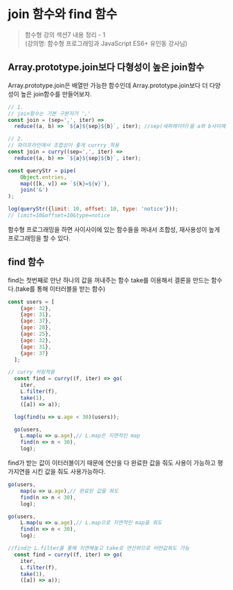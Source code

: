 # join 함수와 find 함수

> 함수형 강의 섹션7 내용 정리 - 1<br/>
> (강의명: 함수형 프로그래밍과 JavaScript ES6+ 유인동 강사님)

## Array.prototype.join보다 다형성이 높은 join함수

Array.prototype.join은 배열만 가능한 함수인데
Array.prototype.join보다 더 다양성이 높은 join함수를 만들어보자.

```javascript
// 1. 
// join함수는 기본 구분자가 ','
const join = (sep=',', iter) => 
  reduce((a, b) => `${a}${sep}${b}`, iter); //sep(세퍼레이터)을 a와 b사이에 넣어줌

// 2.
// 파이프라인에서 조합성이 좋게 currry 적용
const join = curry((sep=',', iter) => 
  reduce((a, b) => `${a}${sep}${b}`, iter);

const queryStr = pipe(
	Object.entries,
	map(([k, v]) => `${k}=${v}`),
	join('&')
);

log(queryStr({limit: 10, offset: 10, type: 'notice'}));
// limit=10&offset=10&type=notice
```
함수형 프로그래밍을 하면 사이사이에 있는 함수들을 꺼내서 조합성, 재사용성이 높게 프로그래밍을 할 수 있다.

## find 함수

find는 첫번째로 만난 하나의 값을 꺼내주는 함수
take를 이용해서 결론을 만드는 함수다.(take를 통해 이터러블을 받는 함수)
````javascript
const users = [
    {age: 32},
    {age: 31},
    {age: 37},
    {age: 28},
    {age: 25},
    {age: 32},
    {age: 31},
    {age: 37}
  ];

// curry 커링적용
  const find = curry((f, iter) => go(
    iter,
    L.filter(f),
    take(1),
    ([a]) => a));

  log(find(u => u.age < 30)(users));

  go(users,
    L.map(u => u.age),// L.map은 지연적인 map
    find(n => n < 30),
    log);
````

find가 받는 값이 이터러블이기 때문에 
연산을 다 완료한 값을 줘도 사용이 가능하고
평가지연을 시킨 값을 줘도 사용가능하다.
```javascript
go(users,
    map(u => u.age),// 완료된 값을 줘도
    find(n => n < 30),
    log);

go(users,
    L.map(u => u.age),// L.map으로 지연적인 map을 줘도
    find(n => n < 30),
    log);

//find는 L.filter를 통해 지연해놓고 take로 연산하므로 어떤값줘도 가능
  const find = curry((f, iter) => go(
    iter,
    L.filter(f),
    take(1),
    ([a]) => a));

```
